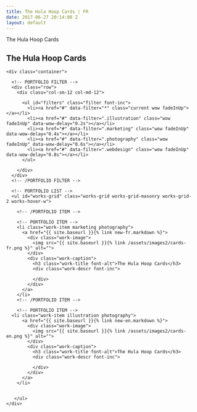 ```yaml
---
title: The Hula Hoop Cards | FR
date: 2017-06-27 20:14:00 Z
layout: default
---
```


<section id="home" class="module-hero module-parallax module-fade module-full-height bg-dark-50" data-background="{{ site.baseurl }}{% link /assets/images/87.jpg %}">

  <div class="hs-caption container">
    <div class="caption-content">
      <div class="hs-title-size-3 font-alt m-b-20">
      The Hula Hoop Cards
      </div>
    </div>
  </div>

</section >

<div class="wrapper">
<div class="container-fluid">

<div class="row relative">

<div class="col-sm-12 col-md-12">

<section id="cards" markdown="1">



# The Hula Hoop Cards


</section>

</div>
</div>
</div>
</div>

<div class="wrapper">

  <!-- PORTFOLIO -->
  <section class="module-full-height">

    <div class="container">

      <!-- PORTFOLIO FILTER -->
      <div class="row">
        <div class="col-sm-12 col-md-12">

          <ul id="filters" class="filter font-inc">
            <li><a href="#" data-filter="*" class="current wow fadeInUp"></a></li>
            <li><a href="#" data-filter=".illustration" class="wow fadeInUp" data-wow-delay="0.2s"></a></li>
            <li><a href="#" data-filter=".marketing" class="wow fadeInUp" data-wow-delay="0.4s"></a></li>
            <li><a href="#" data-filter=".photography" class="wow fadeInUp" data-wow-delay="0.6s"></a></li>
            <li><a href="#" data-filter=".webdesign" class="wow fadeInUp" data-wow-delay="0.8s"></a></li>
          </ul>

        </div>
      </div>
      <!-- /PORTFOLIO FILTER -->

      <!-- PORTFOLIO LIST -->
      <ul id="works-grid" class="works-grid works-grid-masonry works-grid-2 works-hover-w">

        <!-- /PORTFOLIO ITEM -->

        <!-- PORTFOLIO ITEM -->
        <li class="work-item marketing photography">
          <a href="{{ site.baseurl }}{% link new-fr.markdown %}">
            <div class="work-image">
              <img src="{{ site.baseurl }}{% link /assets/images2/cards-fr.png %}" alt="">
            </div>
            <div class="work-caption">
              <h3 class="work-title font-alt">The Hula Hoop Cards</h3>
              <div class="work-descr font-inc">

              </div>
            </div>
          </a>
        </li>
        <!-- /PORTFOLIO ITEM -->

        <!-- PORTFOLIO ITEM -->
      <li class="work-item illustration photography">
          <a href="{{ site.baseurl }}{% link new-en.markdown %}">
            <div class="work-image">
              <img src="{{ site.baseurl }}{% link /assets/images2/cards-en.png %}" alt="">
            </div>
            <div class="work-caption">
              <h3 class="work-title font-alt">The Hula Hoop Cards</h3>
              <div class="work-descr font-inc">

              </div>
            </div>
          </a>
        </li>


       </ul>
    </div>
